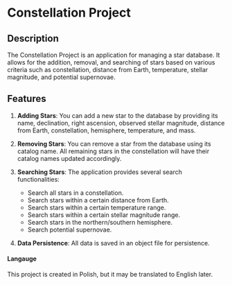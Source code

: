 # Constellation Project

## Description

The Constellation Project is an application for managing a star database. It allows for the addition, removal, and searching of stars based on various criteria such as constellation, distance from Earth, temperature, stellar magnitude, and potential supernovae.

## Features

1. **Adding Stars**: You can add a new star to the database by providing its name, declination, right ascension, observed stellar magnitude, distance from Earth, constellation, hemisphere, temperature, and mass.

2. **Removing Stars**: You can remove a star from the database using its catalog name. All remaining stars in the constellation will have their catalog names updated accordingly.

3. **Searching Stars**: The application provides several search functionalities:
    - Search all stars in a constellation.
    - Search stars within a certain distance from Earth.
    - Search stars within a certain temperature range.
    - Search stars within a certain stellar magnitude range.
    - Search stars in the northern/southern hemisphere.
    - Search potential supernovae.

4. **Data Persistence**: All data is saved in an object file for persistence.

#### Langauge
This project is created in Polish, but it may be translated to English later.